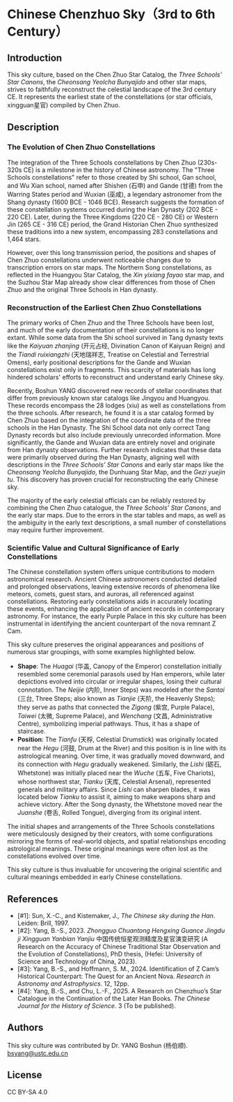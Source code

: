 # Chinese Chenzhuo Sky（3rd to 6th Century）

## Introduction

This sky culture, based on the Chen Zhuo Star Catalog, the *Three Schools’ Star Canons*, the *Cheonsang Yeolcha Bunyajido* and other star maps, strives to faithfully reconstruct the celestial landscape of the 3rd century CE. It represents the earliest state of the constellations (or star officials, xingguan星官) compiled by Chen Zhuo.

## Description

### The Evolution of Chen Zhuo Constellations

The integration of the Three Schools constellations by Chen Zhuo (230s-320s CE) is a milestone in the history of Chinese astronomy. The "Three Schools constellations" refer to those created by Shi school, Gan school, and Wu Xian school, named after Shishen (石申) and Gande (甘德) from the Warring States period and Wuxian (巫咸), a legendary astronomer from the Shang dynasty (1600 BCE - 1046 BCE). Research suggests the formation of these constellation systems occurred during the Han Dynasty (202 BCE - 220 CE). Later, during the Three Kingdoms (220 CE - 280 CE) or Western Jin (265 CE - 316 CE) period, the Grand Historian Chen Zhuo synthesized these traditions into a new system, encompassing 283 constellations and 1,464 stars.

However, over this long transmission period, the positions and shapes of Chen Zhuo constellations underwent noticeable changes due to transcription errors on star maps. The Northern Song constellations, as reflected in the Huangyou Star Catalog, the *Xin yixiang fayao* star map, and the Suzhou Star Map already show clear differences from those of Chen Zhuo and the original Three Schools in Han dynasty.

### Reconstruction of the Earliest Chen Zhuo Constellations

The primary works of Chen Zhuo and the Three Schools have been lost, and much of the early documentation of their constellations is no longer extant. While some data from the Shi school survived in Tang dynasty texts like the *Kaiyuan zhanjing* (开元占经, Divination Canon of Kaiyuan Reign) and the *Tiandi ruixiangzhi* (天地瑞祥志, Treatise on Celestial and Terrestrial Omens), early positional descriptions for the Gande and Wuxian constellations exist only in fragments. This scarcity of materials has long hindered scholars' efforts to reconstruct and understand early Chinese sky.

Recently, Boshun YANG discovered new records of stellar coordinates that differ from previously known star catalogs like Jingyou and Huangyou. These records encompass the 28 lodges (xiu) as well as constellations from the three schools. After research, he found it is a star catalog formed by Chen Zhuo based on the integration of the coordinate data of the three schools in the Han Dynasty. The Shi School data not only correct Tang Dynasty records but also include previously unrecorded information. More significantly, the Gande and Wuxian data are entirely novel and originate from Han dynasty observations. Further research indicates that these data were primarily observed during the Han Dynasty, aligning well with descriptions in the *Three Schools’ Star Canons* and early star maps like the *Cheonsang Yeolcha Bunyajido*, the Dunhuang Star Map, and the *Gezi yuejin tu*. This discovery has proven crucial for reconstructing the early Chinese sky.

The majority of the early celestial officials can be reliably restored by combining the Chen Zhuo catalogue, the *Three Schools’ Star Canons*, and the early star maps. Due to the errors in the star tables and maps, as well as the ambiguity in the early text descriptions, a small number of constellations may require further improvement.

### Scientific Value and Cultural Significance of Early Constellations

The Chinese constellation system offers unique contributions to modern astronomical research. Ancient Chinese astronomers conducted detailed and prolonged observations, leaving extensive records of phenomena like meteors, comets, guest stars, and auroras, all referenced against constellations. Restoring early constellations aids in accurately locating these events, enhancing the application of ancient records in contemporary astronomy. For instance, the early Purple Palace in this sky culture has been instrumental in identifying the ancient counterpart of the nova remnant Z Cam.

This sky culture preserves the original appearances and positions of numerous star groupings, with some examples highlighted below.

 - **Shape**: The *Huagai* (华盖, Canopy of the Emperor) constellation initially resembled some ceremonial parasols used by Han emperors, while later depictions evolved into circular or irregular shapes, losing their cultural connotation. The *Neijie* (内阶, Inner Steps) was modeled after the *Santai* (三台, Three Steps; also known as *Tianjie* (天阶, the Heavenly Steps); they serve as paths that connected the *Zigong* (紫宫, Purple Palace), *Taiwei* (太微, Supreme Palace), and *Wenchang* (文昌, Administrative Centre), symbolizing imperial pathways. Thus, it has a shape of staircase.
 - **Position**: The *Tianfu* (天桴, Celestial Drumstick) was originally located near the *Hegu* (河鼓, Drum at the River) and this position is in line with its astrological meaning. Over time, it was gradually moved downward, and its connection with *Hegu* gradually weakened. Similarly, the *Lishi* (砺石, Whetstone) was initially placed near the *Wuche* (五车, Five Chariots), whose northwest star, *Tianku* (天库, Celestial Arsenal), represented generals and military affairs. Since *Lishi* can sharpen blades, it was located below *Tianku* to assist it, aiming to make weapons sharp and achieve victory. After the Song dynasty, the Whetstone moved near the *Juanshe* (卷舌, Rolled Tongue), diverging from its original intent.

The initial shapes and arrangements of the Three Schools constellations were meticulously designed by their creators, with some configurations mirroring the forms of real-world objects, and spatial relationships encoding astrological meanings. These original meanings were often lost as the constellations evolved over time.

This sky culture is thus invaluable for uncovering the original scientific and cultural meanings embedded in early Chinese constellations.

## References

 - [#1]: Sun, X.-C., and Kistemaker, J., *The Chinese sky during the Han*. Leiden: Brill, 1997.
 - [#2]: Yang, B.-S., 2023. *Zhongguo Chuantong Hengxing Guance Jingdu ji Xingguan Yanbian Yanjiu* 中国传统恒星观测精度及星官演变研究 (A Research on the Accuracy of Chinese Traditional Star Observation and the Evolution of Constellations), PhD thesis, (Hefei: University of Science and Technology of China, 2023).
 - [#3]: Yang, B.-S., and Hoffmann, S. M., 2024. Identification of Z Cam’s Historical Counterpart: The Quest for an Ancient Nova. *Research in Astronomy and Astrophysics*. 12, 12pp.
 - [#4]: Yang, B.-S., and Chu, L.-F., 2025. A Research on Chenzhuo’s Star Catalogue in the Continuation of the Later Han Books. *The Chinese Journal for the History of Science*. 3 (To be published).

## Authors

This sky culture was contributed by Dr. YANG Boshun (杨伯顺). [bsyang@ustc.edu.cn](mailto:bsyang@ustc.edu.cn)

## License

CC BY-SA 4.0
